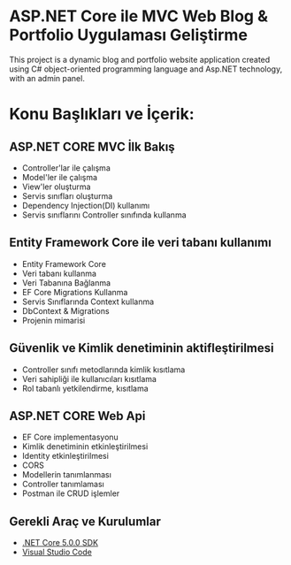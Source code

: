 # ASP.NET Core ile MVC Web Blog & Portfolio Uygulaması Geliştirme 

This project is a dynamic blog and portfolio website application created using C# object-oriented programming language and Asp.NET technology, with an admin panel.

# Konu Başlıkları ve İçerik:

## ASP.NET CORE MVC İlk Bakış

* Controller'lar ile çalışma
* Model'ler ile çalışma
* View'ler oluşturma
* Servis sınıfları oluşturma
* Dependency Injection(DI) kullanımı
* Servis sınıflarını Controller sınıfında kullanma
  
## Entity Framework Core ile veri tabanı kullanımı

* Entity Framework Core 
* Veri tabanı kullanma
* Veri Tabanına Bağlanma
* EF Core Migrations Kullanma
* Servis Sınıflarında Context kullanma
* DbContext & Migrations
* Projenin mimarisi

## Güvenlik ve Kimlik denetiminin aktifleştirilmesi

* Controller sınıfı metodlarında kimlik kısıtlama
* Veri sahipliği ile kullanıcıları kısıtlama
* Rol tabanlı yetkilendirme, kısıtlama
  
## ASP.NET CORE Web Api

* EF Core implementasyonu
* Kimlik denetiminin etkinleştirilmesi
* Identity etkinleştirilmesi
* CORS
* Modellerin tanımlanması
* Controller tanımlaması
* Postman ile CRUD işlemler

## Gerekli Araç ve Kurulumlar

* [.NET Core 5.0.0 SDK](https://dotnet.microsoft.com/download)
* [Visual Studio Code](https://code.visualstudio.com/)
